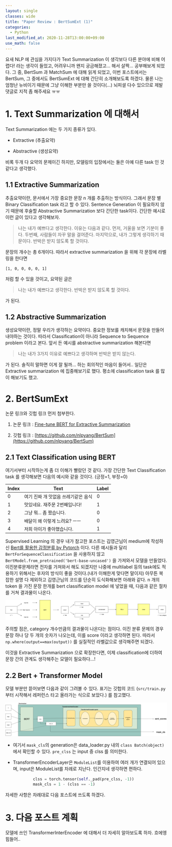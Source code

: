 ```yaml
---
layout: single
classes: wide
title: "Paper Review : BertSumExt (1)"
categories:
  - Python
last_modified_at: 2020-11-28T13:00:00+09:00
use_math: false
---
```


요새 NLP 에 관심을 가지다가 Text Summarization 이 생각보다 다른 분야에 비해 어렵다! 라는 생각이 들었고, 어려우니까 왠지 궁금해졌고... 해서 살짝... 공부해보게 되었다. 그 중, BertSum 과 MatchSum 에 대해 읽게 되었고, 이번 포스트에서는 BertSum, 그 중에서도 BertSumExt 에 대해 간단히 소개해보도록 하겠다. 물론 나는 엄청난 뉴비이기 때문에 그냥 이해한 부분만 쓸 것이다(...) 뇌피셜 다수 있으므로 제발 댓글로 지적 좀 해주세요 ㅠㅠ

# 1. Text Summarization 에 대해서

Text Summarization 에는 두 가지 종류가 있다.

* Extractive (추출요약)

* Abstractive (생성요약)

비록 두개 다 요약의 문제이긴 하지만, 모델링의 입장에서는 둘은 아예 다른 task 인 것 같다고 생각했다.

## 1.1 Extractive Summarization

추출요약이란, 문서에서 가장 중요한 문장 n 개를 추출하는 방식이다. 그래서 문장 별 Binary Classification task 라고 할 수 있다. Sentence Generation 이 필요하지 않기 때문에 후술할 Abstractive Summarization 보다 간단한 task이다. 간단한 예시로 이런 글이 있다고 생각해보자.

> 나는 내가 예쁘다고 생각한다. 이유는 다음과 같다. 먼저, 거울을 보면 기분이 좋다. 두번째, 사람들이 자꾸 말을 걸어준다. 마지막으로, 내가 그렇게 생각하기 때문이다. 반박은 받지 않도록 할 것이다.

문장의 개수는 총 6개이다. 따라서 extractive summarization 을 위해 각 문장에 라벨링을 한다면

```
[1, 0, 0, 0, 0, 1]
```

처럼 할 수 있을 것이고, 요약된 글은

> 나는 내가 예쁘다고 생각한다. 반박은 받지 않도록 할 것이다.

가 된다. 

## 1.2 Abstractive Summarization

생성요약이란, 정말 우리가 생각하는 요약이다. 중요한 정보를 캐치해서 문장을 만들어 내야하는 것이다. 따라서 Classification이 아니라 Sequence to Sequence problem 이라고 본다. 앞서 든 예시를 abstractive summarization 해본다면

> 나는 내가 3가지 이유로 예쁘다고 생각하며 반박은 받지 않는다.

가 된다. 솔직히 말하면 이게 잘 될까... 하는 회의적인 마음이 들어서.. 일단은 Extractive summarization 에 집중해보기로 했다. 평소에 classification task 를 많이 해보기도 했고.


# 2. BertSumExt

논문 링크와 깃헙 링크 먼저 첨부한다.

1. 논문 링크 : [Fine-tune BERT for Extractive Summarization](https://arxiv.org/pdf/1903.10318.pdf) 

2. 깃헙 링크 : [https://github.com/nlpyang/BertSum](https://github.com/nlpyang/BertSum)

## 2.1 Text Classification using BERT

여기서부터 시작하는게 좀 더 이해가 빨랐던 것 같다. 가장 간단한 Text Classification task 를 생각해보면 다음의 예시와 같을 것이다. (긍정=1, 부정=0)

| Index | Text | Label |
| ----- | ---- | ----- |
| 0 | 여기 진짜 개 맛없음 쓰레기같은 음식 | 0 |
| 1 | 맛있네요. 재주문 2번째입니다! | 1 |
| 2 | 그냥 뭐... 좀 짰습니다. | 0 |
| 3 | 배달이 왜 이렇게 느려요? ㅡㅡ | 0 |
| 4 | 저희 아이가 좋아했습니다. | 1 |

Supervised Learning 의 경우 내가 참고한 포스트는 김영근님이 medium에 작성하신 [Bert를 활용한 감정분류 by Pytorch](https://medium.com/@eyfydsyd97/bert%EB%A5%BC-%ED%99%9C%EC%9A%A9%ED%95%9C-classification-by-pytorch-2a6d4adaf162) 이다. 다른 예시들과 달리  `BertForSequenceClassification` 을 사용하지 않고 `BertModel.from_pretrained('bert-base-uncased')`  을 가져와서 모델을 만들었다. 이진분류문제라면 전자를 가져와서 해도 되겠지만 나중에 multilabel 등의 task에도 적용하기 위해서는 후자의 방식이 좋을 것이다.(내가 이해한게 맞다면 말이지) 아무튼 복잡한 설명 다 제외하고 김영근님의 코드를 단순히 도식화해보면 아래와 같다. n 개의 token 을 가진 문장 한개를 bert classification model 에 넣었을 때, 다음과 같은 절차를 거쳐 결과물이 나온다.

![bertcls](/assets/bertcls.png)

주의할 점은, category 개수만큼의 결과물이 나온다는 점이다. 이진 분류 문제의 경우 문장 하나 당 두 개의 숫자가 나오는데, 이를 score 이라고 생각하면 된다. 따라서 `np.where(output==max(output))` 를 실질적인 라벨값으로 생각해주면 되겠다.

이것을 Extractive Summarization 으로 확장한다면, 이제 classification에 더하여 문장 간의 관계도 생각해주는 모델이 필요하다...!

## 2.2 Bert + Transformer Model

모델 부분만 뜯어보면 다음과 같이 그려볼 수 있다. 표기는 깃헙의 코드 (`src/train.py`부터 시작해서 레퍼런스 타고 올라가는 식으로 보았다.) 를 참고했다.

![bertsum](/assets/bertsum.png)

*  여기서 `mask_cls`의 generation은 data_loader.py 내의 `class Batch(object)` 에서 확인할 수 있다.  `pre_clss` 는 input 중 clss 를 의미한다.

*  TransformerEncoderLayer은 `ModuleList`를 이용하여 여러 개가 연결되어 있으며, input은 ModuleList를 차례로 지난다. 인간지네 생각하면 편하다.

```python
            clss = torch.tensor(self._pad(pre_clss, -1))
            mask_cls = 1 - (clss == -1)
```

자세한 사항은 차례대로 다음 포스트에 쓰도록 하겠다.

# 3. 다음 포스트 계획

모델에 쓰인 TransformerInterEncoder 에 대해서 더 자세히 알아보도록 하자. 흐에엥 힘들어..




